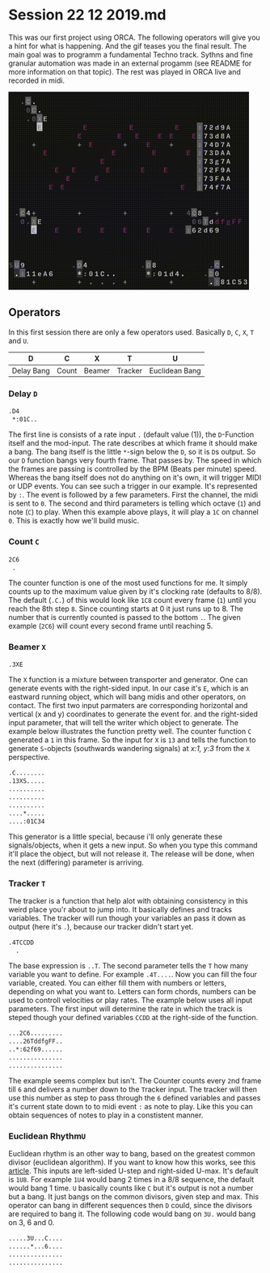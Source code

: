 # Session 22 12 2019.md

This was our first project using ORCA. The following operators will give you a hint for what is happening. And the gif teases you the final result. The main goal was to programm a fundamental Techno track. Sythns and fine granular automation was made in an external progamm (see README for more information on that topic). The rest was played in ORCA live and recorded in midi.  

![example](example.gif)

## Operators

In this first session there are only a few operators used. Basically <code>D</code>, <code>C</code>, <code>X</code>, <code>T</code> and <code>U</code>.

| **D** | **C** | **X** | **T** | **U** | 
| :-:   | :-:   | :-:   | :-:   | :-:   |
| Delay Bang | Count | Beamer | Tracker | Euclidean Bang |


### Delay <code>D</code>

	.D4
	 *:01C..

The first line is consists of a rate input <code>.</code> (default value (1)), the <code>D</code>-Function itself and the mod-input. The rate describes at which frame it should make a bang. The bang itself is the little <code>\*</code>-sign below the <code>D</code>, so it is <code>D</code>s output. So our <code>D</code> function bangs very fourth frame. That passes by. The speed in which the frames are passing is controlled by the BPM (Beats per minute) speed. Whereas the bang itself does not do anything on it's own, it will trigger MIDI or UDP events. You can see such a trigger in our example. It's represented by <code>:</code>. The event is followed by a few parameters. First the channel, the midi is sent to <code>0</code>. The second and third parameters is telling which octave (<code>1</code>) and note (<code>C</code>) to play.
When this example above plays, it will play a <code>1C</code> on channel <code>0</code>. This is exactly how we'll build music.


### Count <code>C</code>

	2C6
	 .

The counter function is one of the most used functions for me. It simply counts up to the maximum value given by it's clocking rate (defaults to 8/8). The default (<code>.C.</code>) of this would look like <code>1C8</code> count every frame (<code>1</code>) until you reach the 8th step <code>8</code>. Since counting starts at 0 it just runs up to 8. The number that is currently counted is passed to the bottom <code>.</code>. The given example (<code>2C6</code>) will count every second frame until reaching 5.


### Beamer <code>X</code>

	.3XE

The <code>X</code> function is a mixture between transporter and generator. One can generate events with the right-sided input. In our case it's <code>E</code>, which is an eastward running object, which will bang midis and other operators, on contact.
The first two input parmaters are corresponding horizontal and vertical (x and y) coordinates to generate the event for. and the right-sided input parameter, that will tell the writer which object to generate. 
The example below illustrates the function pretty well. The counter function <code>C</code> generated a <code>1</code> in this frame. So the input for <code>X</code> is <code>13</code> and tells the function to generate <code>S</code>-objects (southwards wandering signals) at *x:1, y:3* from the <code>X</code> perspective.

	.C........
	.13XS.....
	..........
	..........
	..........
	....*.....
	....:01C34

This generator is a little special, because i'll only generate these signals/objects, when it gets a new input. So when you type this command it'll place the object, but will not release it. The release will be done, when the next (differing) parameter is arriving.


### Tracker <code>T</code>

The tracker is a function that help alot with obtaining consistency in this weird place you'r about to jump into. It basically defines and tracks variables. The tracker will run though your variables an pass it down as output (here it's <code>.</code>), because our tracker didn't start yet.

	.4TCCDD
	  .

The base expression is <code>..T</code>. The second parameter tells the <code>T</code> how many variable you want to define. For example <code>.4T....</code>. Now you can fill the four variable, created. You can either fill them with numbers or letters, depending on what you want to. Letters can form chords, numbers can be used to controll velocities or play rates. The example below uses all input parameters. The first input will determine the rate in which the track is steped though your defined variables <code>CCDD</code> at the right-side of the function.

	...2C6.........
	....26TddfgFF..
	..*:62f69......
	...............
	...............

The example seems complex but isn't. The Counter counts every <code>2</code>nd frame till <code>6</code> and delivers a number down to the <code>T</code>racker input. The tracker will then use this number as step to pass through the <code>6</code> defined variables and passes it's current state down to to midi event <code>:</code> as note to play. Like this you can obtain sequences of notes to play in a constistent manner. 


### Euclidean Rhythm<code>U</code>

Euclidean rhythm is an other way to bang, based on the greatest common divisor (euclidean algorithm). If you want to know how this works, see this [article](https://en.wikipedia.org/wiki/Euclidean_algorithm). This inputs are left-sided U-step and right-sided U-max. It's default is <code>1U8</code>. For example <code>1U4</code> would bang 2 times in a 8/8 sequence, the default would bang 1 time. <code>U</code> basically counts like <code>C</code> but it's output is not a number but a bang. It just bangs on the common divisors, given step and max. This operator can bang in different sequences then <code>D</code> could, since the divisors are required to bang it. The following code would bang on <code>3U.</code> would bang on 3, 6 and 0.

	.....3U...C....
	......*...6....
	...............
	...............









